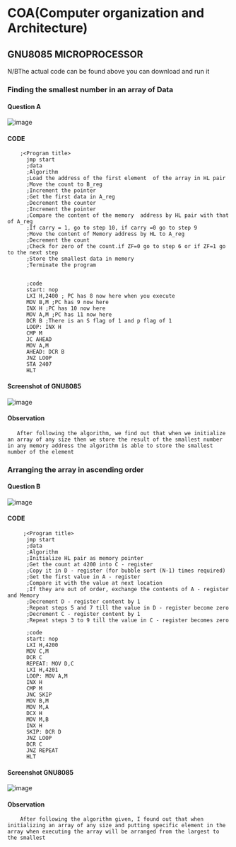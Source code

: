 # COA(Computer organization and Architecture)
## GNU8085 MICROPROCESSOR
   N/BThe actual code can be found above you can download and run it

### Finding the smallest number in an array of Data
#### Question A

![image](https://user-images.githubusercontent.com/64952843/126161720-4c2ecc45-edea-4a1e-94ff-f23b593baa14.png)
#### CODE
        ;<Program title>
          jmp start
          ;data
          ;Algorithm
          ;Load the address of the first element  of the array in HL pair
          ;Move the count to B_reg
          ;Increment the pointer 
          ;Get the first data in A_reg
          ;Decrement the counter
          ;Increment the pointer
          ;Compare the content of the memory  address by HL pair with that of A_reg
          ;If carry = 1, go to step 10, if carry =0 go to step 9
          ;Move the content of Memory address by HL to A_reg
          ;Decrement the count
          ;Check for zero of the count.if ZF=0 go to step 6 or if ZF=1 go to the next step
          ;Store the smallest data in memory
          ;Terminate the program


          ;code
          start: nop
          LXI H,2400 ; PC has 8 now here when you execute
          MOV B,M ;PC has 9 now here
          INX H ;PC has 10 now here
          MOV A,M ;PC has 11 now here
          DCR B ;There is an S flag of 1 and p flag of 1
          LOOP: INX H
          CMP M
          JC AHEAD
          MOV A,M
          AHEAD: DCR B
          JNZ LOOP
          STA 2407
          HLT
#### Screenshot of GNU8085
![image](https://user-images.githubusercontent.com/64952843/126166080-4e6ccbd8-e108-4da1-8181-30b8caa134a0.png)

#### Observation 
       After following the algorithm, we find out that when we initialize an array of any size then we store the result of the smallest number in any memory address the algorithm is able to store the smallest number of the element  


### Arranging the array in ascending order
#### Question B
![image](https://user-images.githubusercontent.com/64952843/126162319-6783af6f-8222-4ab7-a682-0ad631f27b87.png)

#### CODE

         ;<Program title>
          jmp start
          ;data
          ;Algorithm
          ;Initialize HL pair as memory pointer
          ;Get the count at 4200 into C - register
          ;Copy it in D - register (for bubble sort (N-1) times required)
          ;Get the first value in A - register
          ;Compare it with the value at next location
          ;If they are out of order, exchange the contents of A - register and Memory
          ;Decrement D - register content by 1
          ;Repeat steps 5 and 7 till the value in D - register become zero
          ;Decrement C - register content by 1
          ;Repeat steps 3 to 9 till the value in C - register becomes zero

          ;code
          start: nop
          LXI H,4200
          MOV C,M
          DCR C
          REPEAT: MOV D,C
          LXI H,4201
          LOOP: MOV A,M
          INX H
          CMP M
          JNC SKIP
          MOV B,M
          MOV M,A
          DCX H
          MOV M,B
          INX H
          SKIP: DCR D
          JNZ LOOP
          DCR C
          JNZ REPEAT
          HLT


#### Screenshot GNU8085

![image](https://user-images.githubusercontent.com/64952843/126166241-b516feb4-c3c1-4dfe-8780-4b5275d936ba.png)

#### Observation
        After following the algorithm given, I found out that when initializing an array of any size and putting specific element in the array when executing the array will be arranged from the largest to the smallest
